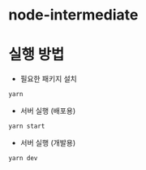 # node-intermediate

# 실행 방법

- 필요한 패키지 설치

```sh
yarn
```

- 서버 실행 (배포용)

```sh
yarn start
```

- 서버 실행 (개발용)

```sh
yarn dev
```
